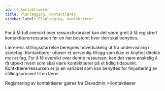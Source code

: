 ```yaml
---
id: tf_kontaktlaerer
title: Planlegging, kontaktlærer
sidebar_label: Planlegging, kontaktlærer
---
```


For å få full oversikt over ressursforbruket kan det være greit å få registrert kontaktlærerressursen før en har bestemt hvor den skal benyttes.

Lærerens stillingsstørrelse beregnes hovedsakelig ut fra undervisning i skolefag. Kontaktlærer utløser et personlig tillegg som ikke er knyttet direkte mot et fag. For å få oversikt over denne ressursen, kan det være ønskelig å få utpekt hvem som skal være kontaktlærer på et tidlig tidspunkt. Kontktlærerressursen er jo en variabel som kan benyttes for finjustering av stillingsprosent til en lærer.

Registrering av kontaktlærer gjøres fra Elevadmin.>Kontaktlærer



